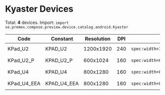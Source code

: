 # Kyaster Devices

Total: **4** devices. Import: `import se.premex.compose.preview.device.catalog.android.Kyaster`

| Code | Constant | Resolution | DPI | Compose Spec | Preview Usage |
|------|----------|------------|-----|-------------|---------------|
| KPad_U2 | KPAD_U2 | 1200x1920 | 240 | `spec:width=1200px,height=1920px,dpi=240` | `@Preview(device = Kyaster.KPAD_U2)` |
| KPad_U2_P | KPAD_U2_P | 600x1024 | 160 | `spec:width=600px,height=1024px,dpi=160` | `@Preview(device = Kyaster.KPAD_U2_P)` |
| KPad_U4 | KPAD_U4 | 800x1280 | 160 | `spec:width=800px,height=1280px,dpi=160` | `@Preview(device = Kyaster.KPAD_U4)` |
| KPad_U4_EEA | KPAD_U4_EEA | 800x1280 | 160 | `spec:width=800px,height=1280px,dpi=160` | `@Preview(device = Kyaster.KPAD_U4_EEA)` |

<!-- Generated automatically. Do not edit manually. -->
